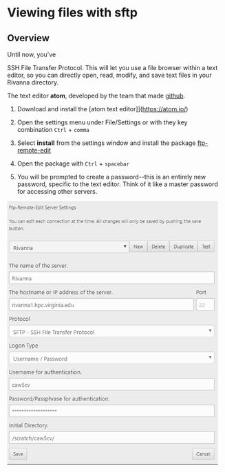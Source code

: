 # Viewing files with sftp

## Overview

Until now, you've

SSH File Transfer Protocol. This will let you use a file browser within a text editor, so you can directly open, read, modify, and save text files in your Rivanna directory.

The text editor **atom**, developed by the team that made [github](https://github.com).

1. Download and install the [atom text editor]](https://atom.io/)

2. Open the settings menu under File/Settings or with they key combination `Ctrl` + `comma`

3. Select **install** from the settings window and install the package [ftp-remote-edit](https://atom.io/packages/ftp-remote-edit)

4. Open the package with `Ctrl` + `spacebar`

5. You will be prompted to create a password--this is an entirely new password, specific to the text editor. Think of it like a master password for accessing other servers.


![](assets/img/atom_sftp_settings.png)
